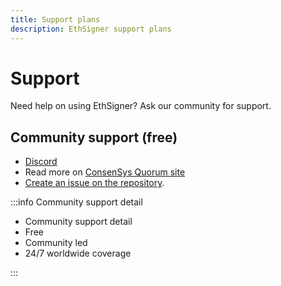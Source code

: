 ```yaml
---
title: Support plans
description: EthSigner support plans
---
```


# Support

Need help on using EthSigner? Ask our community for support.

## Community support (free)

- [Discord](https://discord.com/invite/consensys)
- Read more on [ConsenSys Quorum site](https://consensys.net/quorum/)
- [Create an issue on the repository](https://github.com/ConsenSys/ethsigner/issues).

:::info Community support detail

- Community support detail
- Free
- Community led
- 24/7 worldwide coverage

:::
